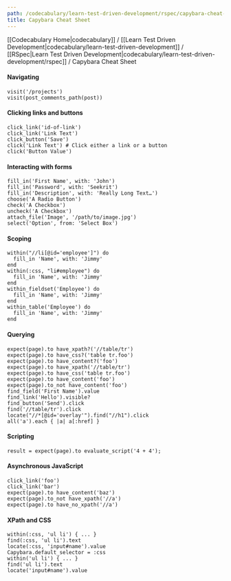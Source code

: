 ```yaml
---
path: /codecabulary/learn-test-driven-development/rspec/capybara-cheat-sheet
title: Capybara Cheat Sheet
---
```

[[Codecabulary Home|codecabulary]] / [[Learn Test Driven Development|codecabulary/learn-test-driven-development]] / [[RSpec|Learn Test Driven Development|codecabulary/learn-test-driven-development/rspec]] / Capybara Cheat Sheet

<!-- ---title: Capybara Cheat Sheet -->

#### Navigating
    visit('/projects')
    visit(post_comments_path(post))

#### Clicking links and buttons
    click_link('id-of-link')
    click_link('Link Text')
    click_button('Save')
    click('Link Text') # Click either a link or a button
    click('Button Value')

#### Interacting with forms
    fill_in('First Name', with: 'John')
    fill_in('Password', with: 'Seekrit')
    fill_in('Description', with: 'Really Long Text…')
    choose('A Radio Button')
    check('A Checkbox')
    uncheck('A Checkbox')
    attach_file('Image', '/path/to/image.jpg')
    select('Option', from: 'Select Box')

#### Scoping
    within("//li[@id='employee']") do
      fill_in 'Name', with: 'Jimmy'
    end
    within(:css, "li#employee") do
      fill_in 'Name', with: 'Jimmy'
    end
    within_fieldset('Employee') do
      fill_in 'Name', with: 'Jimmy'
    end
    within_table('Employee') do
      fill_in 'Name', with: 'Jimmy'
    end

#### Querying
    expect(page).to have_xpath?('//table/tr')
    expect(page).to have_css?('table tr.foo')
    expect(page).to have_content?('foo')
    expect(page).to have_xpath('//table/tr')
    expect(page).to have_css('table tr.foo')
    expect(page).to have_content('foo')
    expect(page).to_not have_content('foo')
    find_field('First Name').value
    find_link('Hello').visible?
    find_button('Send').click
    find('//table/tr').click
    locate("//*[@id='overlay'").find("//h1").click
    all('a').each { |a| a[:href] }

#### Scripting
    result = expect(page).to evaluate_script('4 + 4');

#### Asynchronous JavaScript
    click_link('foo')
    click_link('bar')
    expect(page).to have_content('baz')
    expect(page).to_not have_xpath('//a')
    expect(page).to have_no_xpath('//a')

#### XPath and CSS
    within(:css, 'ul li') { ... }
    find(:css, 'ul li').text
    locate(:css, 'input#name').value
    Capybara.default_selector = :css
    within('ul li') { ... }
    find('ul li').text
    locate('input#name').value

